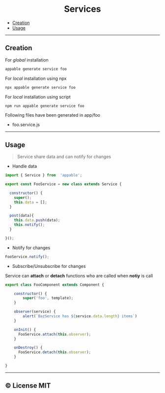 <h1 align="center">Services</h1>

*  [Creation](#creation)
*  [Usage](#usage)

___

## Creation

For *global* installation

```bash
appable generate service foo
```

For *local* installation using npx

```bash
npx appable generate service foo
```

For *local* installation using script

```bash
npm run appable generate service foo
```

Following files have been generated in app/foo

*  foo.service.js

___

## Usage

> Service share data and can notify for changes

*  Handle data

```js
import { Service } from  'appable';

export const FooService = new class extends Service {

  constructor() {
    super();
    this.data = [];
  }

  post(data){
    this.data.push(data);
    this.notify();
  }

}();
```

*  Notify for changes

```js
FooService.notify();
```

*  Subscribe/Unsubscribe for changes

Service can **attach** or **detach** functions who are called when **notiy** is call

```js
export class FooComponent extends Component {

    constructor() {
        super('foo', template);
    }

    observer(service) {
        alert(`BazService has ${service.data.length} items`)
    }

    onInit() { 
      FooService.attach(this.observer);
    }

    onDestroy() { 
      FooService.detach(this.observer);
    }

}
```

___

## ©️ License MIT